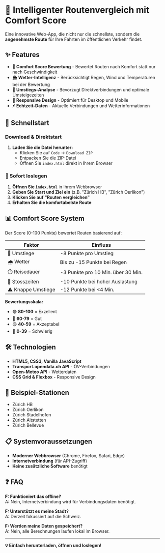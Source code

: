# 🚊 Intelligenter Routenvergleich mit Comfort Score

Eine innovative Web-App, die nicht nur die schnellste, sondern die **angenehmste Route** für Ihre Fahrten im öffentlichen Verkehr findet.

## ✨ Features

- **🎯 Comfort Score Bewertung** - Bewertet Routen nach Komfort statt nur nach Geschwindigkeit
- **🌦️ Wetter-Intelligenz** - Berücksichtigt Regen, Wind und Temperaturen bei der Bewertung
- **🔄 Umstiegs-Analyse** - Bevorzugt Direktverbindungen und optimale Umsteigezeiten
- **📱 Responsive Design** - Optimiert für Desktop und Mobile
- **⚡ Echtzeit-Daten** - Aktuelle Verbindungen und Wetterinformationen

## 🚀 Schnellstart

### Download & Direktstart

1. **Laden Sie die Datei herunter:**
   - Klicken Sie auf `Code` → `Download ZIP`
   - Entpacken Sie die ZIP-Datei
   - Öffnen Sie `index.html` direkt in Ihrem Browser

### 🎯 Sofort loslegen

1. **Öffnen Sie `index.html`** in Ihrem Webbrowser
2. **Geben Sie Start und Ziel ein** (z.B. "Zürich HB", "Zürich Oerlikon")
3. **Klicken Sie auf "Routen vergleichen"**
4. **Erhalten Sie die komfortabelste Route**

## 📊 Comfort Score System

Der Score (0-100 Punkte) bewertet Routen basierend auf:

| Faktor | Einfluss |
|--------|----------|
| 🔄 Umstiege | -8 Punkte pro Umstieg |
| 🌧️ Wetter | Bis zu -15 Punkte bei Regen |
| ⏱️ Reisedauer | -3 Punkte pro 10 Min. über 30 Min. |
| 👥 Stosszeiten | -10 Punkte bei hoher Auslastung |
| ⚠️ Knappe Umstiege | -12 Punkte bei <4 Min. |

**Bewertungsskala:**
- 🟢 **80-100** = Exzellent
- 🔵 **60-79** = Gut  
- 🟡 **40-59** = Akzeptabel
- 🔴 **0-39** = Schwierig

## 🛠️ Technologien

- **HTML5, CSS3, Vanilla JavaScript**
- **Transport.opendata.ch API** - ÖV-Verbindungen
- **Open-Meteo API** - Wetterdaten
- **CSS Grid & Flexbox** - Responsive Design

## 🌟 Beispiel-Stationen

- Zürich HB
- Zürich Oerlikon
- Zürich Stadelhofen  
- Zürich Altstetten
- Zürich Bellevue

## 📋 Systemvoraussetzungen

- **Moderner Webbrowser** (Chrome, Firefox, Safari, Edge)
- **Internetverbindung** (für API-Zugriff)
- **Keine zusätzliche Software** benötigt

## ❓ FAQ

**F: Funktioniert das offline?**  
A: Nein, Internetverbindung wird für Verbindungsdaten benötigt.

**F: Unterstützt es meine Stadt?**  
A: Derzeit fokussiert auf die Schweiz.

**F: Werden meine Daten gespeichert?**  
A: Nein, alle Berechnungen laufen lokal im Browser.

---

**💡 Einfach herunterladen, öffnen und loslegen!**

